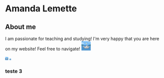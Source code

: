 # Amanda Lemette

## About me

I am passionate for teaching and studying! I'm very happy that you are here on my website! Feel free to navigate! 
<img src='images/115259-OP18JO-207.jpg' width='30'> 

<img src='images/115259-OP18JO-207.jpg' width='10'> 

<img src='images/115259-OP18JO-207.jpg' width='5'> 

### teste 3
